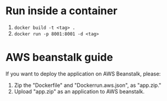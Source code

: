 # Run inside a container
1. ```docker build -t <tag> .```  
2. ```docker run -p 8001:8001 -d <tag>```  

# AWS beanstalk guide
If you want to deploy the application on AWS Beanstalk, please:  
1. Zip the "Dockerfile" and "Dockerrun.aws.json", as "app.zip."  
2. Upload "app.zip" as an application to AWS beanstalk.  

